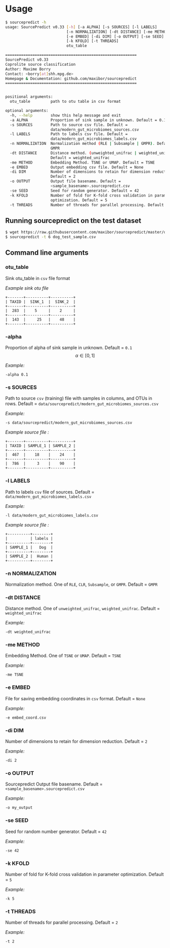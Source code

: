 # Usage

```bash
$ sourcepredict -h
usage: SourcePredict v0.33 [-h] [-a ALPHA] [-s SOURCES] [-l LABELS]
                           [-n NORMALIZATION] [-dt DISTANCE] [-me METHOD]
                           [-e EMBED] [-di DIM] [-o OUTPUT] [-se SEED]
                           [-k KFOLD] [-t THREADS]
                           otu_table

==========================================================
SourcePredict v0.33
Coprolite source classification
Author: Maxime Borry
Contact: <borry[at]shh.mpg.de>
Homepage & Documentation: github.com/maxibor/sourcepredict
==========================================================


positional arguments:
  otu_table         path to otu table in csv format

optional arguments:
  -h, --help        show this help message and exit
  -a ALPHA          Proportion of sink sample in unknown. Default = 0.1
  -s SOURCES        Path to source csv file. Default =
                    data/modern_gut_microbiomes_sources.csv
  -l LABELS         Path to labels csv file. Default =
                    data/modern_gut_microbiomes_labels.csv
  -n NORMALIZATION  Normalization method (RLE | Subsample | GMPR). Default =
                    GMPR
  -dt DISTANCE      Distance method. (unweighted_unifrac | weighted_unifrac)
                    Default = weighted_unifrac
  -me METHOD        Embedding Method. TSNE or UMAP. Default = TSNE
  -e EMBED          Output embedding csv file. Default = None
  -di DIM           Number of dimensions to retain for dimension reduction.
                    Default = 2
  -o OUTPUT         Output file basename. Default =
                    <sample_basename>.sourcepredict.csv
  -se SEED          Seed for random generator. Default = 42
  -k KFOLD          Number of fold for K-fold cross validation in parameter
                    optimization. Default = 5
  -t THREADS        Number of threads for parallel processing. Default = 2

```

## Running sourcepredict on the test dataset

```bash
$ wget https://raw.githubusercontent.com/maxibor/sourcepredict/master/data/test/dog_test_sample.csv -O dog_test_sample.csv
$ sourcepredict -t 6 dog_test_sample.csv
```

## Command line arguments

### otu_table

Sink otu_table in `csv` file format

*Example sink otu file*

```
+-------+----------+----------+
| TAXID |  SINK_1  |  SINK_2  |
+-------+----------+----------+
|  283  |    5     |    2     |
+-------+----------+----------+
|  143  |     25   |    48    |
+-------+----------+----------+
```

### -alpha

Proportion of alpha of sink sample in unknown. Default = `0.1`
$$\alpha \in [0,1]$$

*Example:*

`-alpha 0.1`

### -s SOURCES

Path to source `csv` (training) file with samples in columns, and OTUs in rows. Default = `data/sourcepredict/modern_gut_microbiomes_sources.csv`

*Example:*

`-s data/sourcepredict/modern_gut_microbiomes_sources.csv`

*Example source file :*

```
+-------+----------+----------+
| TAXID | SAMPLE_1 | SAMPLE_2 |
+-------+----------+----------+
|  467  |    18    |    24    |
+-------+----------+----------+
|  786  |     3    |    90    |
+-------+----------+----------+
```

### -l LABELS

Path to labels `csv` file of sources.
Default = `data/modern_gut_microbiomes_labels.csv`

*Example:*

`-l data/modern_gut_microbiomes_labels.csv`

*Example source file :*

```
+----------+--------+
|          | labels |
+----------+--------+
| SAMPLE_1 |   Dog  |
+----------+--------+
| SAMPLE_2 |  Human |
+----------+--------+
```

### -n NORMALIZATION  

Normalization method. One of `RLE`, `CLR`, `Subsample`, or `GMPR`. Default = `GMPR`

### -dt DISTANCE

Distance method. One of `unweighted_unifrac`, `weighted_unifrac`. Default = `weighted_unifrac`

_Example:_

`-dt weighted_unifrac`

### -me METHOD

Embedding Method. One of `TSNE` or `UMAP`. Default = `TSNE`

_Example:_

`-me TSNE`

### -e EMBED

File for saving embedding coordinates in `csv` format. Default = `None`

_Example:_

`-e embed_coord.csv`

### -di DIM

Number of dimensions to retain for dimension reduction. Default = `2`

_Example:_

`-di 2`

### -o OUTPUT

Sourcepredict Output file basename. Default = `<sample_basename>.sourcepredict.csv`

_Example:_

`-o my_output`

### -se SEED

Seed for random number generator. Default = `42`

_Example:_

`-se 42`

### -k KFOLD

Number of fold for K-fold cross validation in parameter optimization. Default = `5`

_Example:_

`-k 5`

### -t THREADS

Number of threads for parallel processing. Default = `2`

_Example:_

`-t 2`
